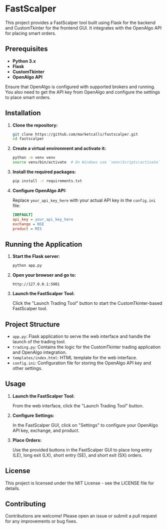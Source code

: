 
# FastScalper

This project provides a FastScalper tool built using Flask for the backend and CustomTkinter for the frontend GUI. It integrates with the OpenAlgo API for placing smart orders.

## Prerequisites

- **Python 3.x**
- **Flask**
- **CustomTkinter**
- **OpenAlgo API**

Ensure that OpenAlgo is configured with supported brokers and running. You also need to get the API key from OpenAlgo and configure the settings to place smart orders.

## Installation

1. **Clone the repository:**

    ```bash
    git clone https://github.com/marketcalls/fastscalper.git
    cd fastscalper
    ```

2. **Create a virtual environment and activate it:**

    ```bash
    python -m venv venv
    source venv/bin/activate  # On Windows use `venv\Scripts\activate`
    ```

3. **Install the required packages:**

    ```bash
    pip install -r requirements.txt
    ```

4. **Configure OpenAlgo API:**

    Replace `your_api_key_here` with your actual API key in the `config.ini` file:

    ```ini
    [DEFAULT]
    api_key = your_api_key_here
    exchange = NSE
    product = MIS
    ```

## Running the Application

1. **Start the Flask server:**

    ```bash
    python app.py
    ```

2. **Open your browser and go to:**

    ```
    http://127.0.0.1:5001
    ```

3. **Launch the FastScalper Tool:**

    Click the "Launch Trading Tool" button to start the CustomTkinter-based FastScalper tool.

## Project Structure

- `app.py`: Flask application to serve the web interface and handle the launch of the trading tool.
- `trading.py`: Contains the logic for the CustomTkinter trading application and OpenAlgo integration.
- `templates/index.html`: HTML template for the web interface.
- `config.ini`: Configuration file for storing the OpenAlgo API key and other settings.

## Usage

1. **Launch the FastScalper Tool:**

    From the web interface, click the "Launch Trading Tool" button.

2. **Configure Settings:**

    In the FastScalper GUI, click on "Settings" to configure your OpenAlgo API key, exchange, and product.

3. **Place Orders:**

    Use the provided buttons in the FastScalper GUI to place long entry (LE), long exit (LX), short entry (SE), and short exit (SX) orders.

## License

This project is licensed under the MIT License - see the LICENSE file for details.

## Contributing

Contributions are welcome! Please open an issue or submit a pull request for any improvements or bug fixes.
